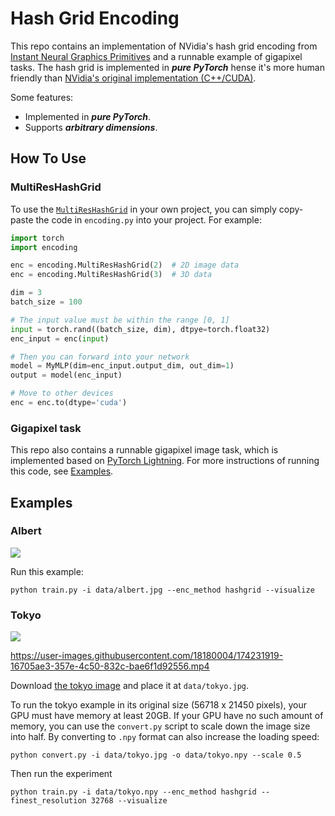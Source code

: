 # Hash Grid Encoding

This repo contains an implementation of NVidia's hash grid encoding from [Instant Neural Graphics Primitives](https://nvlabs.github.io/instant-ngp/) and a runnable example of gigapixel tasks. The hash grid is implemented in ***pure PyTorch*** hense it's more human friendly than [NVidia's original implementation (C++/CUDA)](https://github.com/NVlabs/instant-ngp).


Some features:
* Implemented in ***pure PyTorch***.
* Supports ***arbitrary dimensions***.

## How To Use

### MultiResHashGrid
To use the [`MultiResHashGrid`](encoding.py#L129) in your own project, you can simply copy-paste the code in `encoding.py` into your project. For example:
```python
import torch
import encoding

enc = encoding.MultiResHashGrid(2)  # 2D image data
enc = encoding.MultiResHashGrid(3)  # 3D data

dim = 3
batch_size = 100

# The input value must be within the range [0, 1]
input = torch.rand((batch_size, dim), dtpye=torch.float32)
enc_input = enc(input)

# Then you can forward into your network
model = MyMLP(dim=enc_input.output_dim, out_dim=1)
output = model(enc_input)

# Move to other devices
enc = enc.to(dtype='cuda')
```

### Gigapixel task
This repo also contains a runnable gigapixel image task, which is implemented based on [PyTorch Lightning](https://www.pytorchlightning.ai/). For more instructions of running this code, see [Examples](#Examples).

## Examples

### Albert

![](https://github.com/Ending2015a/hash-grid-encoding/blob/master/data/albert-compare.gif)

Run this example:
```
python train.py -i data/albert.jpg --enc_method hashgrid --visualize
```


### Tokyo

![](https://github.com/Ending2015a/hash-grid-encoding/blob/master/data/tokyo-compare.gif)

https://user-images.githubusercontent.com/18180004/174231919-16705ae3-357e-4c50-832c-bae6f1d92556.mp4

Download [the tokyo image](https://www.flickr.com/photos/trevor_dobson_inefekt69/29314390837) and place it at `data/tokyo.jpg`.

To run the tokyo example in its original size (56718 x 21450 pixels), your GPU must have memory at least 20GB. If your GPU have no such amount of memory, you can use the `convert.py` script to scale down the image size into half. By converting to `.npy` format can also increase the loading speed:

```shell
python convert.py -i data/tokyo.jpg -o data/tokyo.npy --scale 0.5
```

Then run the experiment

```shell
python train.py -i data/tokyo.npy --enc_method hashgrid --finest_resolution 32768 --visualize
```

